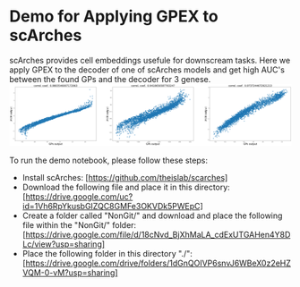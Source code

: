 # Demo for Applying GPEX to scArches
scArches provides cell embeddings usefule for downscream tasks. 
Here we apply GPEX to the decoder of one of scArches models and get high AUC's between the found GPs and the decoder for 3 genese. 
![alt text](https://github.com/blindreviewgtdxjnsd/gpex_cvpr2023/blob/0c8a103bfcc7980dbaa97a3d1e6658b672bdbcde/PaperResults/scArches/scarchesdemo_gp_vs_ann.png)


To run the demo notebook, please follow these steps:
- Install scArches: [https://github.com/theislab/scarches]
- Download the following file and place it in this directory: [https://drive.google.com/uc?id=1Vh6RpYkusbGIZQC8GMFe3OKVDk5PWEpC]
- Create a folder called "NonGit/" and download and place the following file within the "NonGit/" folder: 
[https://drive.google.com/file/d/18cNvd_BjXhMaLA_cdExUTGAHen4Y8DLc/view?usp=sharing]
- Place the following folder in this directory "./": [https://drive.google.com/drive/folders/1dGnQOIVP6snvJ6WBeX0z2eHZVQM-0-vM?usp=sharing]
